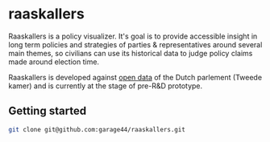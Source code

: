 # raaskallers

Raaskallers is a policy visualizer. It's goal is to provide accessible insight in 
long term policies and strategies of parties & representatives around several main 
themes, so civilians can use its historical data to judge policy claims made around
election time.

Raaskallers is developed against [open data](https://opendata.tweedekamer.nl)
of the Dutch parlement (Tweede kamer) and is currently at the stage of pre-R&D
prototype.

## Getting started

```bash
git clone git@github.com:garage44/raaskallers.git
```
